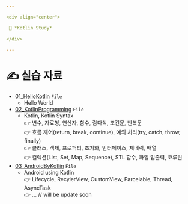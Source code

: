 ```yaml
---

<div align="center">

 💜 *Kotlin Study*

</div>

---
```


# ✍️ 실습 자료
- [01_HelloKotlin](https://github.com/DCherish/Android_N_Kotlin/tree/master/D_About_Kotlin/01_HelloKotlin) `File`  
  - Hello World
- [02_KotlinProgramming](https://github.com/DCherish/Android_N_Kotlin/tree/master/D_About_Kotlin/02_KotlinProgramming) `File`  
  - Kotlin, Kotlin Syntax  
  👉 변수, 자료형, 연산자, 함수, 람다식, 조건문, 반복문  
  👉 흐름 제어(return, break, continue), 예외 처리(try, catch, throw, finally)  
  👉 클래스, 객체, 프로퍼티, 초기화, 인터페이스, 제네릭, 배열  
  👉 컬렉션(List, Set, Map, Sequence), STL 함수, 파일 입출력, 코루틴  
- [03_AndroidByKotlin](https://github.com/DCherish/Android_N_Kotlin/tree/master/D_About_Kotlin/03_AndroidByKotlin) `File`  
  - Android using Kotlin  
  👉 Lifecycle, RecylerView, CustomView, Parcelable, Thread, AsyncTask  
  👉 ... // will be update soon
